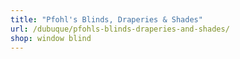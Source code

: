 ```yaml
---
title: "Pfohl's Blinds, Draperies & Shades"
url: /dubuque/pfohls-blinds-draperies-and-shades/
shop: window blind
---
```

